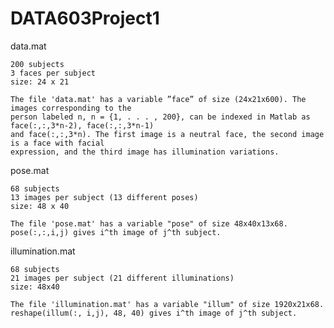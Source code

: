 # DATA603Project1
data.mat

	200 subjects
	3 faces per subject
	size: 24 x 21

	The file 'data.mat' has a variable ”face” of size (24x21x600). The images corresponding to the
	person labeled n, n = {1, . . . , 200}, can be indexed in Matlab as face(:,:,3*n-2), face(:,:,3*n-1)
	and face(:,:,3*n). The first image is a neutral face, the second image is a face with facial
	expression, and the third image has illumination variations.

pose.mat

	68 subjects
	13 images per subject (13 different poses)
	size: 48 x 40

	The file 'pose.mat' has a variable "pose" of size 48x40x13x68. 
	pose(:,:,i,j) gives i^th image of j^th subject.


illumination.mat

	68 subjects
	21 images per subject (21 different illuminations)
	size: 48x40

	The file 'illumination.mat' has a variable "illum" of size 1920x21x68.
	reshape(illum(:, i,j), 48, 40) gives i^th image of j^th subject.
